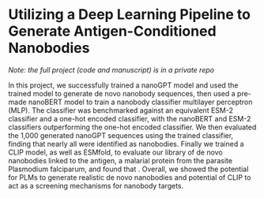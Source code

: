 # Utilizing a Deep Learning Pipeline to Generate Antigen-Conditioned Nanobodies

*Note: the full project (code and manuscript) is in a private repo*

In this project, we successfully trained a nanoGPT model and used the trained model to generate de novo nanobody sequences, then used a pre-made nanoBERT model to train a nanobody classifier multilayer perceptron (MLP). The classifier was benchmarked against an equivalent ESM-2 classifier and a one-hot encoded classifier, with the nanoBERT and ESM-2 classifiers outperforming the one-hot encoded classifier. We then evaluated the 1,000 generated nanoGPT sequences using the trained classifier, finding that nearly all were identified as nanobodies. Finally we trained a CLIP model, as well as ESMfold, to evaluate our library of de novo nanobodies linked to the antigen, a malarial protein from the parasite Plasmodium falciparum, and found that . Overall, we showed the potential for PLMs to generate realistic de novo nanobodies and potential of CLIP to act as a screening mechanisms for nanobody targets.
